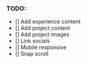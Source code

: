 ### TODO:
- [] Add experience content
- [] Add project content
- [] Add project images
- [] Link socials
- [] Mobile responsive
- [] Snap scroll
